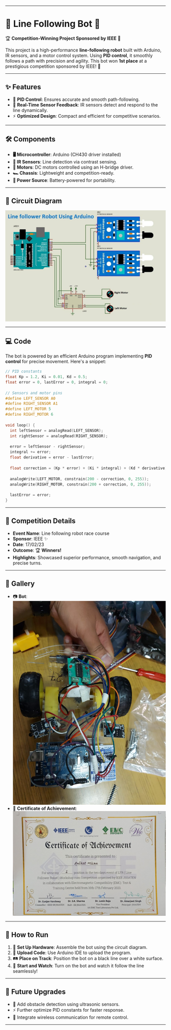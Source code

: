 
---

# 🤖 Line Following Bot 🚀  

🏆 **Competition-Winning Project Sponsored by IEEE** 🏅  

This project is a high-performance **line-following robot** built with Arduino, IR sensors, and a motor control system. Using **PID control**, it smoothly follows a path with precision and agility. This bot won **1st place** at a prestigious competition sponsored by IEEE! 🌟  

---

## ✨ Features  

- 🎯 **PID Control**: Ensures accurate and smooth path-following.  
- 🚦 **Real-Time Sensor Feedback**: IR sensors detect and respond to the line dynamically.  
- ⚡ **Optimized Design**: Compact and efficient for competitive scenarios.  

---

## 🛠️ Components  

- **🖥️ Microcontroller**: Arduino (CH430 driver installed)  
- **🌈 IR Sensors**: Line detection via contrast sensing.  
- **🔧 Motors**: DC motors controlled using an H-bridge driver.  
- **🏎️ Chassis**: Lightweight and competition-ready.  
- **🔋 Power Source**: Battery-powered for portability.  

---

## 🔌 Circuit Diagram  

![Diagram](/CircuitDiagram.jpeg)
  

---

## 💻 Code  

The bot is powered by an efficient Arduino program implementing **PID control** for precise movement. Here's a snippet:  

```c
// PID constants
float Kp = 1.2, Ki = 0.01, Kd = 0.5;
float error = 0, lastError = 0, integral = 0;

// Sensors and motor pins
#define LEFT_SENSOR A0
#define RIGHT_SENSOR A1
#define LEFT_MOTOR 5
#define RIGHT_MOTOR 6

void loop() {
  int leftSensor = analogRead(LEFT_SENSOR);
  int rightSensor = analogRead(RIGHT_SENSOR);

  error = leftSensor - rightSensor;
  integral += error;
  float derivative = error - lastError;

  float correction = (Kp * error) + (Ki * integral) + (Kd * derivative);

  analogWrite(LEFT_MOTOR, constrain(200 - correction, 0, 255));
  analogWrite(RIGHT_MOTOR, constrain(200 + correction, 0, 255));

  lastError = error;
}
```

---

## 🏅 Competition Details  

- **Event Name**: Line following robot race course  
- **Sponsor**: IEEE ✨  
- **Date**: 17/02/23  
- **Outcome**: 🏆 **Winners!**  
- **Highlights**: Showcased superior performance, smooth navigation, and precise turns.  

---

## 📸 Gallery  

- 📷 **Bot**: ![Bot](/Bot.jpeg)  
- 🏅 **Certificate of Achievement**: ![Certificate](/Certificate.jpg)
  

---

## 🚀 How to Run  

1. 🔌 **Set Up Hardware**: Assemble the bot using the circuit diagram.  
2. 💾 **Upload Code**: Use Arduino IDE to upload the program.  
3. 🛤️ **Place on Track**: Position the bot on a black line over a white surface.  
4. 🚀 **Start and Watch**: Turn on the bot and watch it follow the line seamlessly!  

---

## 🌟 Future Upgrades  

- 🚧 Add obstacle detection using ultrasonic sensors.  
- ⚡ Further optimize PID constants for faster response.  
- 📶 Integrate wireless communication for remote control.  

---

